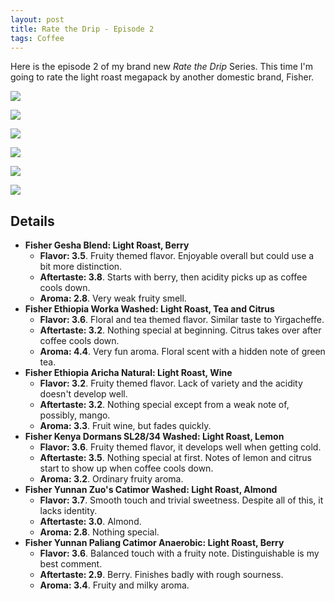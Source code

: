 ```yaml
---
layout: post
title: Rate the Drip - Episode 2
tags: Coffee
---
```


Here is the episode 2 of my brand new *Rate the Drip* Series. This time I'm going to rate the light roast megapack by another domestic brand, Fisher.



![](https://jiaxi-github-pages-photohost.oss-cn-beijing.aliyuncs.com/pyreneesalpaca/images/2021-11-11-fisher-light-1.png)

![](https://jiaxi-github-pages-photohost.oss-cn-beijing.aliyuncs.com/pyreneesalpaca/images/2021-11-11-fisher-light-2.png)

![](https://jiaxi-github-pages-photohost.oss-cn-beijing.aliyuncs.com/pyreneesalpaca/images/2021-11-11-fisher-light-3.png)

![](https://jiaxi-github-pages-photohost.oss-cn-beijing.aliyuncs.com/pyreneesalpaca/images/2021-11-11-fisher-light-4.png)

![](https://jiaxi-github-pages-photohost.oss-cn-beijing.aliyuncs.com/pyreneesalpaca/images/2021-11-11-fisher-light-5.png)

![](https://jiaxi-github-pages-photohost.oss-cn-beijing.aliyuncs.com/pyreneesalpaca/images/2021-11-11-fisher-light-6.png)

## Details

- **Fisher Gesha Blend: Light Roast, Berry**
  - **Flavor: 3.5**. Fruity themed flavor. Enjoyable overall but could use a bit more distinction.
  - **Aftertaste: 3.8**. Starts with berry, then acidity picks up as coffee cools down.
  - **Aroma: 2.8**. Very weak fruity smell.
- **Fisher Ethiopia Worka Washed: Light Roast, Tea and Citrus**
  - **Flavor: 3.6**. Floral and tea themed flavor. Similar taste to Yirgacheffe.
  - **Aftertaste: 3.2**. Nothing special at beginning. Citrus takes over after coffee cools down.
  - **Aroma: 4.4**. Very fun aroma. Floral scent with a hidden note of green tea.
- **Fisher Ethiopia Aricha Natural: Light Roast, Wine**
  - **Flavor: 3.2**. Fruity themed flavor. Lack of variety and the acidity doesn't develop well.
  - **Aftertaste: 3.2**. Nothing special except from a weak note of, possibly, mango.
  - **Aroma: 3.3**. Fruit wine, but fades quickly.
- **Fisher Kenya Dormans SL28/34 Washed: Light Roast, Lemon**
  - **Flavor: 3.6**. Fruity themed flavor, it develops well when getting cold.
  - **Aftertaste: 3.5**. Nothing special at first. Notes of lemon and citrus start to show up when coffee cools down.
  - **Aroma: 3.2**. Ordinary fruity aroma.
- **Fisher Yunnan Zuo's Catimor Washed: Light Roast, Almond**
  - **Flavor: 3.7**. Smooth touch and trivial sweetness. Despite all of this, it lacks identity.
  - **Aftertaste: 3.0**. Almond.
  - **Aroma: 2.8**. Nothing special.
- **Fisher Yunnan Paliang Catimor Anaerobic: Light Roast, Berry**
  - **Flavor: 3.6**. Balanced touch with a fruity note. Distinguishable is my best comment.
  - **Aftertaste: 2.9**. Berry. Finishes badly with rough sourness.
  - **Aroma: 3.4**. Fruity and milky aroma.

